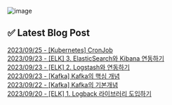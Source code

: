 ![image](https://user-images.githubusercontent.com/76645095/162124599-f9d701d6-e523-49c4-a6ce-193dc38f1026.png)

## ✅ Latest Blog Post

[2023/09/25 - [Kubernetes] CronJob](http://blog.naver.com/ds4ouj/223221068058) <br/>
[2023/09/23 - [ELK] 3. ElasticSearch와 Kibana 연동하기](http://blog.naver.com/ds4ouj/223219861591) <br/>
[2023/09/23 - [ELK] 2. Logstash와 연동하기](http://blog.naver.com/ds4ouj/223219660517) <br/>
[2023/09/23 - [Kafka] Kafka의 핵심 개념](http://blog.naver.com/ds4ouj/223219540254) <br/>
[2023/09/22 - [Kafka] Kafka의 기본개념](http://blog.naver.com/ds4ouj/223218796217) <br/>
[2023/09/20 - [ELK] 1. Logback 라이브러리 도입하기](http://blog.naver.com/ds4ouj/223217224369) <br/>
